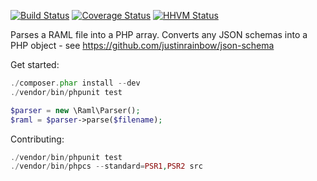 [![Build Status](https://travis-ci.org/alecsammon/php-raml-parser.svg?branch=master)](https://travis-ci.org/alecsammon/php-raml-parser)
[![Coverage Status](https://img.shields.io/coveralls/alecsammon/php-raml-parser.svg)](https://coveralls.io/r/alecsammon/php-raml-parser?branch=master)
[![HHVM Status](http://hhvm.h4cc.de/badge/alecsammon/php-raml-parser.png)](http://hhvm.h4cc.de/package/alecsammon/php-raml-parser)

Parses a RAML file into a PHP array.
Converts any JSON schemas into a PHP object - see https://github.com/justinrainbow/json-schema

Get started:
```php
./composer.phar install --dev
./vendor/bin/phpunit test
```

```php
$parser = new \Raml\Parser();
$raml = $parser->parse($filename);
```

Contributing:
```php
./vendor/bin/phpunit test
./vendor/bin/phpcs --standard=PSR1,PSR2 src
```
